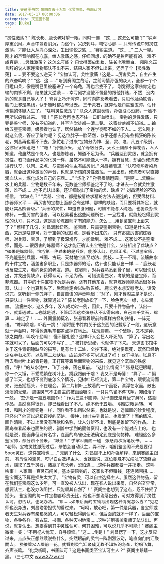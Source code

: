 ```yaml
---
title: 天道图书馆 第四百五十九章 化灵嘶鸣，书画认可
date: 2017-05-17 00:00:06
categories: 天道图书馆
tags: [Duke]
---
```


“灵性激荡？”
陈长老、鹿长老对望一眼，同时一僵：“这……这怎么可能？”
“钟声厚重沉闷，声音中带着阴沉，而这个，尖锐刺耳，响彻心扉……只有传说中的灵性激荡，才能让人从内心深处，生出愉悦之感……”赛阁主道。
“这……”
二人一晃。
刚才的声音响彻在心底，给人激荡之感，仔细回想，的确不是钟声能有的。
难不成真是……灵性激荡？
这怎么可能？
只觉得面皮乱抽，陈长老嘴唇白。
刚刚义正言辞的说人家连宝物都认不出不来，结果人家不但认出来，还弄了个【灵性激荡】……
要不要这么逆天？
“宝物认可，灵性激荡！这是……厉害灵兵，自主产生的兴奋鸣响？”
“这、这……”
听到赛阁主的话，之前同情孙强的众人，全都一个个目瞪口呆，像是嘴巴里被塞进了一个乌龟，再也合拢不了。
刚觉得这家伙肯定也输的内裤不剩，结果就大逆袭……
幸亏刚才没傻不愣登的跟他打赌，不然，没内裤的就是自己等人了！
脊背上冷汗涔涔，同时向陈长老看去，只见他脸色铁青，脑门上都是黑线，似乎随时都会晕过去。
三千灵石，就算他是四星鉴宝师，估计也输的怀疑人生了。
“啥叫灵性激荡？”
见众人这副表情，孙强没心没肺，一脸不明所以的看过来。
“噗！”
陈长老再也忍不住一口鲜血喷出。
宝物的灵性激荡，只要是鉴宝师，没有不知道的，甚至连学徒都一清二楚。
这家伙啥都不知道……
输给五星鉴宝师，级强者也认了，居然输给一个连学徒都不如的下人……
怎么刚才就这么傻，答应了赌约呢？
见这位胖子一脸茫然，似乎还想去问有些抓狂的陈长老，刘昌再也看不下去，急忙走了过来“宝物分为神、圣、灵、鬼、凡五个级别，这你应该知道吧！”
“嗯！”孙强点头。
这个等级分类，天玄王国都不算秘密，人人知道，他虽然是个商人，也是修炼者，知道不足为奇。
“兵器达到灵级，就会拥有灵性。和书画作品中的化灵一样，虽然不可能像人一样，拥有智慧，却会对修炼者进行认可、认同。这点，与蛮兽的认主有些类似。”
刘昌接着道：“认可修炼者的兵器，就会出这种激荡的声音，也就是所谓的灵性激荡。一旦出现，修炼者可以直接滴血认主，炼化成为自己的东西……”
“炼化？”
孙强眼睛瞪圆。
“是啊……流觞曲水上的兵器、宝物是数千年来，无数鉴宝师都鉴定不了的，才进去一会就灵性激荡，难不成……他不光认出来，还详细说出了宝物的优、缺点？”
刘昌满脸的不敢相信。
“优缺点？”
“兵器、宝物，都是按精益求精的方法去锻造的，但受限材料、炼器师水平……再厉害的宝物上面都会有这样、那样的缺陷，而只要将其补足，就能让其品阶晋级。”
“兵器的灵性，知道自身问题，可惜不能与人沟通，也就没办法修补。一些厉害的强者，可以轻易看出这些问题所在，一旦找准，就能轻松得到灵性的认可，只不过，这是高阶炼器师才有的能力，怎么……用到鉴宝师上面来了？”
解释了几句，刘昌满脸茫然。
鉴宝师，只需要鉴别宝物，知道是什么东西，来历是啥即可，对于宝物的优缺点，是看不出来的。
只有那些厉害的炼器师，对兵器、宝贝，了解到了极深境界，才能做到。
难不成……这家伙不是鉴宝师，而是……很厉害的炼器师？这才能正确认出宝物是什么，又分析出了优缺点？
“如果是炼器师，恰巧第一件过来的是兵器，能够认出，也很正常。不过鉴宝师，不光能鉴别兵器，书画、古玩、天材地宝甚至功法、武技……无一不精。流觞曲水的十件宝物，涵盖诸多职业，只是炼器师的话，估计也只能认出一样……”
鹿长老也反应过来，看向身边的老友，道。
炼器师，对兵器熟悉到骨子里，可以很快认出，并找出优缺点，获得认可，不足为奇。
可惜流觞曲水，考核的是鉴宝师，而非炼器。
其中的十件宝物不光是兵器，还有其他东西，就算炼器师能熟悉很多兵器，认出一个也算到头了，后面肯定会以失败告终。
鹿长老本想安慰老友，话没说完，就听到一侧的胖子，自言自语的声音响起：“对了，刚才赛阁主是不是说，只要认出一件宝物，就算通过？”
陈长老刚放松了一下，脸色再次一绿，心头滴血。
流觞曲水，这么多年，没人成功过一例，因此，只要十件物品中，认出一个，就算通过……也就是说，不管后面这位张悬认不认得出来，自己三千灵石，都算……输定了！
……
外面震惊莫名，张悬看着眼前的模样古怪的铁锤，一阵无语。
“瞎叫唤啥，吓我一跳！”
刚将图书馆内关于这东西的记载写了一段，这玩意就一声轰鸣，吓得他连毛笔都差点掉在地上。
啥玩意嘛。
一个破锤，又不是钟、锣之类的，叫唤个屁啊！
懂不懂礼貌？这样吓人会把人吓死的。
“算了，写出名字就可以了，后面的可以不写了……”
被打断思绪，也就停了下来。
天道图书馆中关于这件青铜锤缺陷的描写，足有七十二处，全抄下来，绝对要累死，既然已经确定名字和来历，以及两三处缺陷，应该差不多可以通过了吧！
放下毛笔，张悬不再去看树叶上的青铜锤，正打算等着后面宝物的来临，就见这个沉重的铁疙瘩，“呼！”的从水池中，飞了出来，落在跟前。
“这什么情况？”
张悬眨巴眼睛。
你一个大锤，不乖乖躺在树叶上，跳我跟前干啥？
我又不是母锤！
“算了……”
疑惑了半天，也想不出到底怎么个情况，见树叶已经流走，第二件宝物，缓缓流淌而来，张悬摇摇头，不在理会。
第二片树叶上放着的一个画卷，漂浮在水面，散出淡淡的光晕。
周围灵气不由自主的被画面吸引，一只只鸟雀不停飞翔，宛如活了一般。
“至少是一副五境画作！”
作为三星书画师，对书画还是有些了解的，这副作品，虽然离得很远，却已经看出了不凡，绝不低于五境。
明理之眼运转。
可惜，和刚才的青铜锤一样，同样看不出所以然来，也就是说，这幅画的珍贵程度，已经出了他可以轻松窥视的范畴。
很快，树叶来到跟前，也看清了上面的情况。
画作清晰，不过上面没有落款和名称，让人分辨不出，到底是谁留下的作品。
上面鸟雀看起来也面生的很，驯兽中学到的蛮兽资料，也没有一个能对应上的。
也就是说，图画非但没有名字，连画的鸟雀也无法确定到底是何物种。
难怪这么多鉴宝师，都分辨不出来。
“缺陷！”
手掌和画面一碰，张悬再次奋笔疾书。
……
“老师，宝物灵性激荡过后，恐怕会自动认主，弄不好，咱们鉴宝阁不光是要付5ooo灵石，这件宝物也……”
想到了什么，刘昌顾不上和孙强解释，来到赛阁主跟前。
有灵性的宝贝，可以自由选择主人，也就是说，这位张悬不光闯过了流觞曲水，赚取了五千灵石，赌赢了陈长老，恐怕连……这件兵器都要一并拐走。
这叫啥事！
人家画一百灵石闯关，基本要赔钱的，这家伙不但赚钱，还连赌带拐……
鉴宝阁这下算是损失太大了。
“宝物有灵，可以自主选择主人。虽然这件物品，留在我们鉴宝阁这么多年，可一直没被人认出，现在有人说出来历，自然兴奋异常，想要认主，也没办法阻拦，只能顺其自然了！”
赛阁主也想到了这点，忍不住摇了摇头。
鉴宝阁的每一件宝物都珍贵无比，他也不想流落出去，可对方得到了灵性认可，想否认，也没办法。
“那……如果后面的宝物再出现这种情况怎么办？”见老师也没办法，刘昌略带担忧的看过来。
“呵呵，放心吧，第一件是兵器，鉴宝师或者天生对兵器有亲和感的人，可以轻松得到认可，但后面的就不一样了。后面的宝物，各种各样，有古玩、书画、各种天材地宝……这种非厉害鉴宝师无法认出。再说，就算认出，想要得到其中灵性认可，何其困难，可以说几乎不可能！”
赛阁主微微一笑：“不用杞人忧天，自寻烦恼。”
“这……倒是！”
刘昌愣了一下，这才反应过来，点点头正想继续说些什么，突然眼前的灵气一阵剧烈波动，笔直向门内汇聚而去。
紧接着众人眼前一花，就看到灵气汇聚成无数不知名的鸟雀，纷纷飞舞，齐声长鸣。
“化灵嘶鸣，书画认可？这是书画类至宝认可主人？”
赛阁主眼睛一黑。
(三七中文 www.37zw.net